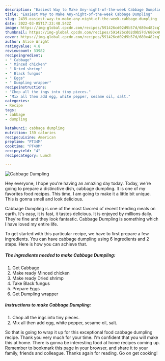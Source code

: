 ```yaml
---
description: "Easiest Way to Make Any-night-of-the-week Cabbage Dumpling"
title: "Easiest Way to Make Any-night-of-the-week Cabbage Dumpling"
slug: 2439-easiest-way-to-make-any-night-of-the-week-cabbage-dumpling
date: 2022-03-05T17:23:48.542Z
image: https://img-global.cpcdn.com/recipes/591426cd02d9b57d/680x482cq70/cabbage-dumpling-recipe-main-photo.jpg
thumbnail: https://img-global.cpcdn.com/recipes/591426cd02d9b57d/680x482cq70/cabbage-dumpling-recipe-main-photo.jpg
cover: https://img-global.cpcdn.com/recipes/591426cd02d9b57d/680x482cq70/cabbage-dumpling-recipe-main-photo.jpg
author: Alice Wright
ratingvalue: 4.8
reviewcount: 33982
recipeingredient:
- " Cabbage"
- " Minced chicken"
- " Dried shrimp"
- " Black fungus"
- " Eggs"
- " Dumpling wrapper"
recipeinstructions:
- "Chop all the ings into tiny pieces."
- "Mix all then add egg, white pepper, sesame oil, salt."
categories:
- Recipe
tags:
- cabbage
- dumpling

katakunci: cabbage dumpling 
nutrition: 130 calories
recipecuisine: American
preptime: "PT34M"
cooktime: "PT49M"
recipeyield: "4"
recipecategory: Lunch

---
```



![Cabbage Dumpling](https://img-global.cpcdn.com/recipes/591426cd02d9b57d/680x482cq70/cabbage-dumpling-recipe-main-photo.jpg)

Hey everyone, I hope you're having an amazing day today. Today, we're going to prepare a distinctive dish, cabbage dumpling. It is one of my favorites food recipes. This time, I am going to make it a little bit unique. This is gonna smell and look delicious.



Cabbage Dumpling is one of the most favored of recent trending meals on earth. It's easy, it is fast, it tastes delicious. It is enjoyed by millions daily. They're fine and they look fantastic. Cabbage Dumpling is something which I have loved my entire life.


To get started with this particular recipe, we have to first prepare a few ingredients. You can have cabbage dumpling using 6 ingredients and 2 steps. Here is how you can achieve that.

<!--inarticleads1-->

##### The ingredients needed to make Cabbage Dumpling:

1. Get  Cabbage
1. Make ready  Minced chicken
1. Make ready  Dried shrimp
1. Take  Black fungus
1. Prepare  Eggs
1. Get  Dumpling wrapper




<!--inarticleads2-->

##### Instructions to make Cabbage Dumpling:

1. Chop all the ings into tiny pieces.
1. Mix all then add egg, white pepper, sesame oil, salt.




So that is going to wrap it up for this exceptional food cabbage dumpling recipe. Thank you very much for your time. I'm confident that you will make this at home. There is gonna be interesting food at home recipes coming up. Remember to bookmark this page in your browser, and share it to your family, friends and colleague. Thanks again for reading. Go on get cooking!

